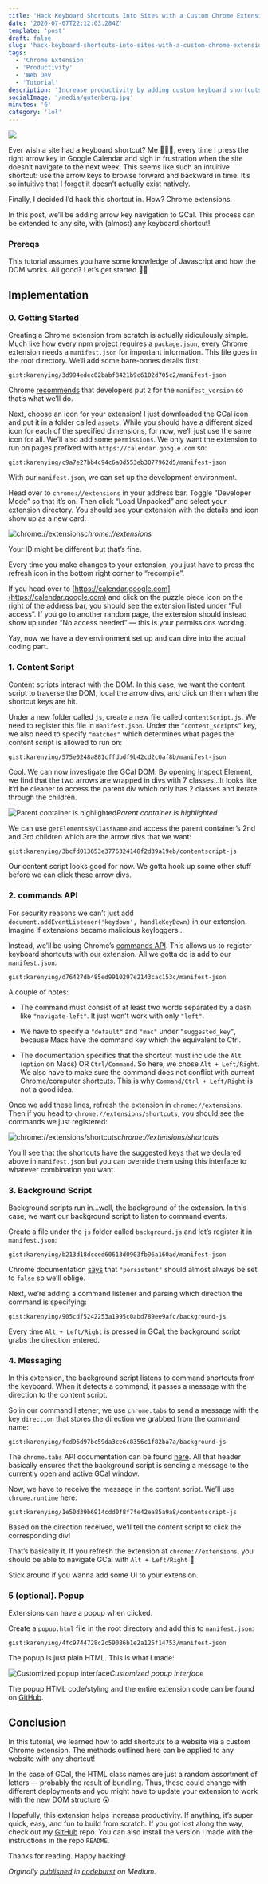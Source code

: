```yaml
---
title: 'Hack Keyboard Shortcuts Into Sites with a Custom Chrome Extension'
date: '2020-07-07T22:12:03.284Z'
template: 'post'
draft: false
slug: 'hack-keyboard-shortcuts-into-sites-with-a-custom-chrome-extension'
tags:
  - 'Chrome Extension'
  - 'Productivity'
  - 'Web Dev'
  - 'Tutorial'
description: 'Increase productivity by adding custom keyboard shortcuts to your favorite sites'
socialImage: '/media/gutenberg.jpg'
minutes: '6'
category: 'lol'
---
```


![](https://miro.medium.com/max/700/1*OPtj5zoJWxPNHZx3dZQfIg.jpeg)

Ever wish a site had a keyboard shortcut? Me 🙋🏻‍♀️, every time I press the right arrow key in Google Calendar and sigh in frustration when the site doesn’t navigate to the next week. This seems like such an intuitive shortcut: use the arrow keys to browse forward and backward in time. It’s so intuitive that I forget it doesn’t actually exist natively.

Finally, I decided I’d hack this shortcut in. How? Chrome extensions.

In this post, we’ll be adding arrow key navigation to GCal. This process can be extended to any site, with (almost) any keyboard shortcut!

### Prereqs

This tutorial assumes you have some knowledge of Javascript and how the DOM works. All good? Let’s get started 👍🏼

## Implementation

### 0. Getting Started

Creating a Chrome extension from scratch is actually ridiculously simple. Much like how every npm project requires a `package.json`, every Chrome extension needs a `manifest.json` for important information. This file goes in the root directory. We’ll add some bare-bones details first:

`gist:karenying/3d994edec02babf8421b9c6102d705c2/manifest-json`

Chrome [recommends](https://developer.chrome.com/extensions/manifest/manifest_version) that developers put `2` for the `manifest_version` so that’s what we’ll do.

Next, choose an icon for your extension! I just downloaded the GCal icon and put it in a folder called `assets`. While you should have a different sized icon for each of the specified dimensions, for now, we’ll just use the same icon for all. We’ll also add some `permissions`. We only want the extension to run on pages prefixed with `https://calendar.google.com` so:

`gist:karenying/c9a7e27bb4c94c6a0d553eb3077962d5/manifest-json`

With our `manifest.json`, we can set up the development environment.

Head over to `chrome://extensions` in your address bar. Toggle “Developer Mode” so that it’s on. Then click “Load Unpacked” and select your extension directory. You should see your extension with the details and icon show up as a new card:

![chrome://extensions](https://cdn-images-1.medium.com/max/2000/1*VsTvQSEqGFz1R8z8OptgxA.png)_chrome://extensions_

Your ID might be different but that’s fine.

Every time you make changes to your extension, you just have to press the refresh icon in the bottom right corner to “recompile”.

If you head over to [https://calendar.google.com](https://calendar.google.com) and click on the puzzle piece icon on the right of the address bar, you should see the extension listed under “Full access”. If you go to another random page, the extension should instead show up under “No access needed” — this is your permissions working.

Yay, now we have a dev environment set up and can dive into the actual coding part.

### 1. Content Script

Content scripts interact with the DOM. In this case, we want the content script to traverse the DOM, local the arrow divs, and click on them when the shortcut keys are hit.

Under a new folder called `js`, create a new file called `contentScript.js`. We need to register this file in `manifest.json`. Under the `“content_scripts”` key, we also need to specify `"matches"` which determines what pages the content script is allowed to run on:

`gist:karenying/575e0248a881cffdbdf9b42cd2c0af8b/manifest-json`

Cool. We can now investigate the GCal DOM. By opening Inspect Element, we find that the two arrows are wrapped in divs with 7 classes…It looks like it’d be cleaner to access the parent div which only has 2 classes and iterate through the children.

![Parent container is highlighted](https://cdn-images-1.medium.com/max/2000/1*QMHEQFpwfN1haJow7uONxg.png)_Parent container is highlighted_

We can use `getElementsByClassName` and access the parent container’s 2nd and 3rd children which are the arrow divs that we want:

`gist:karenying/3bcfd013653e3776324148f2d39a19eb/contentscript-js`

Our content script looks good for now. We gotta hook up some other stuff before we can click these arrow divs.

### 2. commands API

For security reasons we can’t just add `document.addEventListener('keydown', handleKeyDown)` in our extension. Imagine if extensions became malicious keyloggers…

Instead, we’ll be using Chrome’s [commands API](https://developer.chrome.com/apps/commands). This allows us to register keyboard shortcuts with our extension. All we gotta do is add to our `manifest.json`:

`gist:karenying/d76427db485ed9910297e2143cac153c/manifest-json`

A couple of notes:

- The command must consist of at least two words separated by a dash like `"navigate-left"`. It just won’t work with only `"left"`.

- We have to specify a `"default"` and `"mac"` under `“suggested_key”`, because Macs have the command key which the equivalent to Ctrl.

- The documentation specifics that the shortcut must include the `Alt` (`option` on Macs) OR `Ctrl/Command`. So here, we chose `Alt + Left/Right`. We also have to make sure the command does not conflict with current Chrome/computer shortcuts. This is why `Command/Ctrl + Left/Right` is not a good idea.

Once we add these lines, refresh the extension in `chrome://extensions`. Then if you head to `chrome://extensions/shortcuts`, you should see the commands we just registered:

![chrome://extensions/shortcuts](https://cdn-images-1.medium.com/max/2000/1*nHrUNHZKzTISjycS3wIVuQ.png)_chrome://extensions/shortcuts_

You’ll see that the shortcuts have the suggested keys that we declared above in `manifest.json` but you can override them using this interface to whatever combination you want.

### 3. Background Script

Background scripts run in…well, the background of the extension. In this case, we want our background script to listen to command events.

Create a file under the `js` folder called `background.js` and let’s register it in `manifest.json`:

`gist:karenying/b213d18dcced60613d0903fb96a160ad/manifest-json`

Chrome documentation [says](https://developer.chrome.com/extensions/background_pages#manifest) that `"persistent"` should almost always be set to `false` so we’ll oblige.

Next, we’re adding a command listener and parsing which direction the command is specifying:

`gist:karenying/905cdf5242253a1995c0abd789ee9afc/background-js`

Every time `Alt + Left/Right` is pressed in GCal, the background script grabs the direction entered.

### 4. Messaging

In this extension, the background script listens to command shortcuts from the keyboard. When it detects a command, it passes a message with the direction to the content script.

So in our command listener, we use `chrome.tabs` to send a message with the key `direction` that stores the direction we grabbed from the command name:

`gist:karenying/fcd96d97bc59da3ce6c8356c1f82ba7a/background-js`

The `chrome.tabs` API documentation can be found [here](https://developer.chrome.com/extensions/tabs). All that header basically ensures that the background script is sending a message to the currently open and active GCal window.

Now, we have to receive the message in the content script. We’ll use `chrome.runtime` here:

`gist:karenying/1e50d39b6914cdd0f8f7fe42ea85a9a8/contentscript-js`

Based on the direction received, we’ll tell the content script to click the corresponding div!

That’s basically it. If you refresh the extension at `chrome://extensions`, you should be able to navigate GCal with `Alt + Left/Right` 🎉

Stick around if you wanna add some UI to your extension.

### 5 (optional). Popup

Extensions can have a popup when clicked.

Create a `popup.html` file in the root directory and add this to `manifest.json`:

`gist:karenying/4fc9744728c2c59086b1e2a125f14753/manifest-json`

The popup is just plain HTML. This is what I made:

![Customized popup interface](https://cdn-images-1.medium.com/max/2000/1*92fX1bxiE6XFCZmi7iId9Q.png)_Customized popup interface_

The popup HTML code/styling and the entire extension code can be found on [GitHub](https://github.com/karenying/gcal-nav-shortcuts).

## Conclusion

In this tutorial, we learned how to add shortcuts to a website via a custom Chrome extension. The methods outlined here can be applied to any website with any shortcut!

In the case of GCal, the HTML class names are just a random assortment of letters — probably the result of bundling. Thus, these could change with different deployments and you might have to update your extension to work with the new DOM structure 😮

Hopefully, this extension helps increase productivity. If anything, it’s super quick, easy, and fun to build from scratch. If you got lost along the way, check out my [GitHub](https://github.com/karenying/gcal-nav-shortcuts) repo. You can also install the version I made with the instructions in the repo `README`.

Thanks for reading. Happy hacking!

<i>Orginally [published](https://codeburst.io/hack-keyboard-shortcuts-into-sites-with-a-custom-chrome-extension-35e884526980?source=friends_link&sk=53d9c12626dd9e59e4e886ddeed19e84) in [codeburst](https://codeburst.io/) on Medium<i>.
